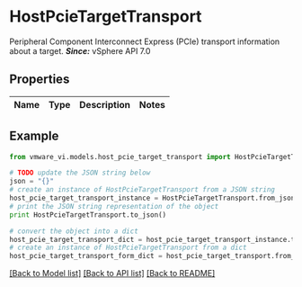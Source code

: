 # HostPcieTargetTransport

Peripheral Component Interconnect Express (PCIe) transport information about a target.  ***Since:*** vSphere API 7.0 

## Properties
Name | Type | Description | Notes
------------ | ------------- | ------------- | -------------

## Example

```python
from vmware_vi.models.host_pcie_target_transport import HostPcieTargetTransport

# TODO update the JSON string below
json = "{}"
# create an instance of HostPcieTargetTransport from a JSON string
host_pcie_target_transport_instance = HostPcieTargetTransport.from_json(json)
# print the JSON string representation of the object
print HostPcieTargetTransport.to_json()

# convert the object into a dict
host_pcie_target_transport_dict = host_pcie_target_transport_instance.to_dict()
# create an instance of HostPcieTargetTransport from a dict
host_pcie_target_transport_form_dict = host_pcie_target_transport.from_dict(host_pcie_target_transport_dict)
```
[[Back to Model list]](../README.md#documentation-for-models) [[Back to API list]](../README.md#documentation-for-api-endpoints) [[Back to README]](../README.md)


